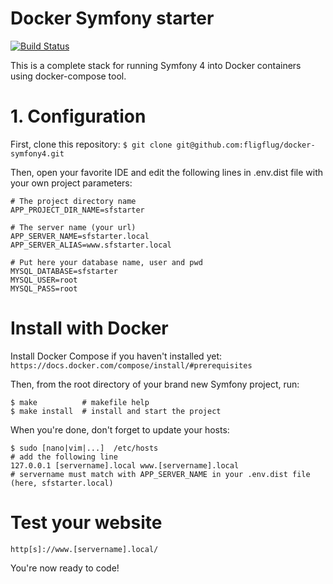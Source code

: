 # Docker Symfony starter

[![Build Status](https://travis-ci.org/joemccann/dillinger.svg?branch=master)](https://travis-ci.org/joemccann/dillinger)

This is a complete stack for running Symfony 4 into Docker containers using docker-compose tool.

# 1. Configuration
First, clone this repository: 
```$ git clone git@github.com:fligflug/docker-symfony4.git```

Then, open your favorite IDE and edit the following lines in .env.dist file with your own project parameters:
```
# The project directory name
APP_PROJECT_DIR_NAME=sfstarter

# The server name (your url)
APP_SERVER_NAME=sfstarter.local
APP_SERVER_ALIAS=www.sfstarter.local

# Put here your database name, user and pwd
MYSQL_DATABASE=sfstarter
MYSQL_USER=root
MYSQL_PASS=root
```

# Install with Docker

Install Docker Compose if you haven't installed yet: ``` https://docs.docker.com/compose/install/#prerequisites ```

Then, from the root directory of your brand new Symfony project, run:
```
$ make          # makefile help
$ make install  # install and start the project
```

When you're done, don't forget to update your hosts: 
```
$ sudo [nano|vim|...]  /etc/hosts
# add the following line
127.0.0.1 [servername].local www.[servername].local
# servername must match with APP_SERVER_NAME in your .env.dist file (here, sfstarter.local)
```

# Test your website
```
http[s]://www.[servername].local/
```
You're now ready to code!
